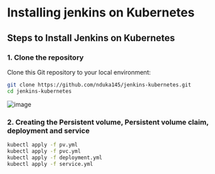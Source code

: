 # Installing jenkins on Kubernetes

## Steps to Install Jenkins on Kubernetes

### 1. Clone the repository  
Clone this Git repository to your local environment:

```bash
git clone https://github.com/nduka145/jenkins-kubernetes.git
cd jenkins-kubernetes
```

![image](https://github.com/user-attachments/assets/8955b4d1-3dbf-438d-ba66-678eb33c2b84)


### 2. Creating the Persistent volume, Persistent volume claim, deployment and service

```bash
kubectl apply -f pv.yml
kubectl apply -f pvc.yml
kubectl apply -f deployment.yml
kubectl apply -f service.yml

```
